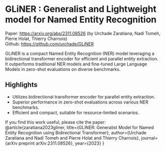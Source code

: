 # GLiNER : Generalist and Lightweight model for Named Entity Recognition

Paper: https://arxiv.org/abs/2311.08526 (by Urchade Zaratiana, Nadi Tomeh, Pierre Holat, Thierry Charnois)</br>
Github: https://github.com/urchade/GLiNER

GLiNER is a compact Named Entity Recognition (NER) model leveraging a bidirectional transformer encoder for efficient and parallel entity extraction. It outperforms traditional NER models and fine-tuned Large Language Models in zero-shot evaluations on diverse benchmarks.

## Highlights

- Utilizes bidirectional transformer encoder for parallel entity extraction.
- Superior performance in zero-shot evaluations across various NER benchmarks.
- Efficient and compact, suitable for resource-limited scenarios.

If you find this work useful, please cite the paper:
@article{zaratiana2023gliner,
title={GLiNER: Generalist Model for Named Entity Recognition using Bidirectional Transformer},
author={Urchade Zaratiana and Nadi Tomeh and Pierre Holat and Thierry Charnois},
journal={arXiv preprint arXiv:2311.08526},
year={2023}
}
